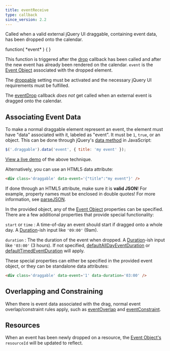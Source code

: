 ```yaml
---
title: eventReceive
type: callback
since_version: 2.2
---
```


Called when a valid external jQuery UI draggable, containing event data, has been dropped onto the calendar.

<div class='spec' markdown='1'>
function( *event* ) { }
</div>

This function is triggered after the [drop](drop) callback has been called and after the new event has already been rendered on the calendar. `event` is the [Event Object](event-object) associated with the dropped element.

The [droppable](droppable) setting must be activated and the necessary jQuery UI requirements must be fulfilled.

The [eventDrop](eventDrop) callback *does not* get called when an external event is dragged onto the calendar.


## Associating Event Data

To make a normal draggable element represent an event, the element must have "data" associated with it, labeled as "event". It must be `1`, `true`, or an object. This can be done through jQuery's [data method](http://api.jquery.com/data/) in JavaScript:

```js
$('.draggable').data('event', { title: 'my event' });
```

[View a live demo](external-dragging-demo) of the above technique.

Alternatively, you can use an HTML5 data attribute:

```html
<div class='draggable' data-event='{"title":"my event"}' />
```

If done through an HTML5 attribute, make sure it is **valid JSON**! For example, property names must be enclosed in double quotes! For more information, see [parseJSON](http://api.jquery.com/jquery.parsejson/).

In the provided object, any of the [Event Object](event-object) properties can be specified. There are a few additional properties that provide special functionality:

`start` or `time`
:   A time-of-day an event should start if dragged onto a whole day. A [Duration](duration-object)-ish input like `'09:00'` (9am).

`duration`
:   The the duration of the event when dropped. A [Duration](duration-object)-ish input like `'03:00'` (3 hours). If not specified, [defaultAllDayEventDuration](defaultAllDayEventDuration) or [defaultTimedEventDuration](defaultTimedEventDuration) will apply.


These special properties can either be specified in the provided event object, or they can be standalone data attributes:

```html
<div class='draggable' data-event='1' data-duration='03:00' />
```

## Overlapping and Constraining

When there is event data associated with the drag, normal event overlap/constraint rules apply, such as [eventOverlap](eventOverlap) and [eventConstraint](eventConstraint).

## Resources

When an event has been newly dropped on a resource, the [Event Object's](event-object) `resourceId` will be updated to reflect.
